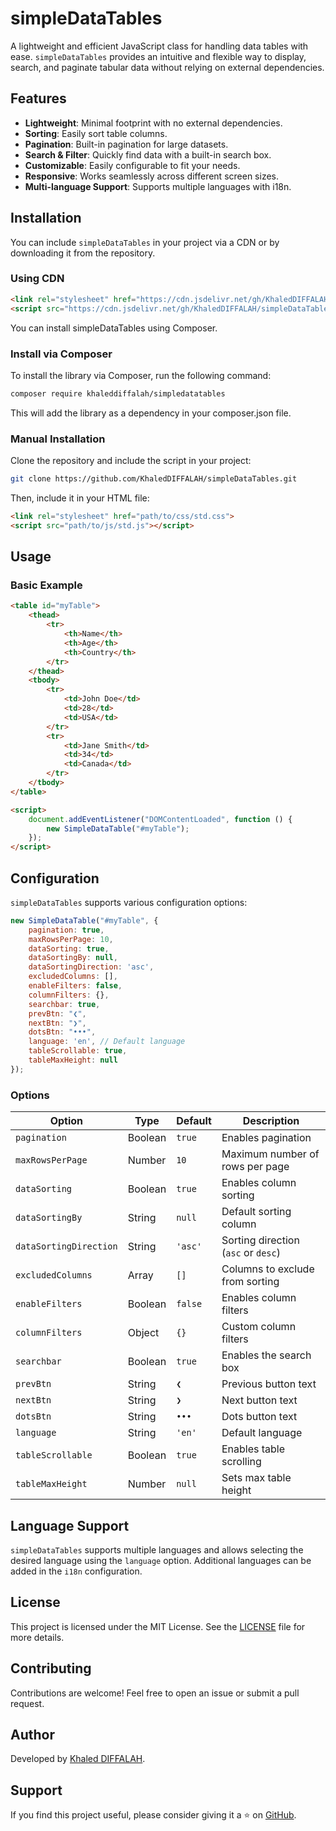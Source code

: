 # simpleDataTables

A lightweight and efficient JavaScript class for handling data tables with ease. `simpleDataTables` provides an intuitive and flexible way to display, search, and paginate tabular data without relying on external dependencies.

## Features

- **Lightweight**: Minimal footprint with no external dependencies.
- **Sorting**: Easily sort table columns.
- **Pagination**: Built-in pagination for large datasets.
- **Search & Filter**: Quickly find data with a built-in search box.
- **Customizable**: Easily configurable to fit your needs.
- **Responsive**: Works seamlessly across different screen sizes.
- **Multi-language Support**: Supports multiple languages with i18n.

## Installation

You can include `simpleDataTables` in your project via a CDN or by downloading it from the repository.

### Using CDN

```html
<link rel="stylesheet" href="https://cdn.jsdelivr.net/gh/KhaledDIFFALAH/simpleDataTables@latest/css/std.css">
<script src="https://cdn.jsdelivr.net/gh/KhaledDIFFALAH/simpleDataTables@latest/js/std.js"></script>
```

You can install simpleDataTables using Composer.

### Install via Composer
To install the library via Composer, run the following command:

```sh
composer require khaleddiffalah/simpledatatables
```
This will add the library as a dependency in your composer.json file.

### Manual Installation

Clone the repository and include the script in your project:

```sh
git clone https://github.com/KhaledDIFFALAH/simpleDataTables.git
```

Then, include it in your HTML file:

```html
<link rel="stylesheet" href="path/to/css/std.css">
<script src="path/to/js/std.js"></script>
```

## Usage

### Basic Example

```html
<table id="myTable">
    <thead>
        <tr>
            <th>Name</th>
            <th>Age</th>
            <th>Country</th>
        </tr>
    </thead>
    <tbody>
        <tr>
            <td>John Doe</td>
            <td>28</td>
            <td>USA</td>
        </tr>
        <tr>
            <td>Jane Smith</td>
            <td>34</td>
            <td>Canada</td>
        </tr>
    </tbody>
</table>

<script>
    document.addEventListener("DOMContentLoaded", function () {
        new SimpleDataTable("#myTable");
    });
</script>
```

## Configuration

`simpleDataTables` supports various configuration options:

```js
new SimpleDataTable("#myTable", {
    pagination: true,
    maxRowsPerPage: 10,
    dataSorting: true,
    dataSortingBy: null,
    dataSortingDirection: 'asc',
    excludedColumns: [],
    enableFilters: false,
    columnFilters: {},
    searchbar: true,
    prevBtn: "❮",
    nextBtn: "❯",
    dotsBtn: "•••",
    language: 'en', // Default language
    tableScrollable: true,
    tableMaxHeight: null
});
```

### Options

| Option               | Type    | Default | Description                         |
| -------------------- | ------- | ------- | ----------------------------------- |
| `pagination`        | Boolean | `true`  | Enables pagination                  |
| `maxRowsPerPage`    | Number  | `10`    | Maximum number of rows per page     |
| `dataSorting`       | Boolean | `true`  | Enables column sorting              |
| `dataSortingBy`     | String  | `null`  | Default sorting column              |
| `dataSortingDirection` | String | `'asc'` | Sorting direction (`asc` or `desc`) |
| `excludedColumns`   | Array   | `[]`    | Columns to exclude from sorting     |
| `enableFilters`     | Boolean | `false` | Enables column filters              |
| `columnFilters`     | Object  | `{}`    | Custom column filters               |
| `searchbar`        | Boolean | `true`  | Enables the search box              |
| `prevBtn`           | String  | `❮`     | Previous button text                |
| `nextBtn`           | String  | `❯`     | Next button text                    |
| `dotsBtn`           | String  | `•••`    | Dots button text                    |
| `language`         | String  | `'en'`  | Default language                    |
| `tableScrollable`  | Boolean | `true`  | Enables table scrolling             |
| `tableMaxHeight`   | Number  | `null`  | Sets max table height               |

## Language Support

`simpleDataTables` supports multiple languages and allows selecting the desired language using the `language` option. Additional languages can be added in the `i18n` configuration.

## License

This project is licensed under the MIT License. See the [LICENSE](LICENSE) file for more details.

## Contributing

Contributions are welcome! Feel free to open an issue or submit a pull request.

## Author

Developed by [Khaled DIFFALAH](https://github.com/KhaledDIFFALAH).

## Support

If you find this project useful, please consider giving it a ⭐ on [GitHub](https://github.com/KhaledDIFFALAH/simpleDataTables).
